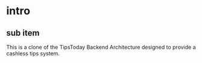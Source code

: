 # intro

## sub item

This is a clone of the TipsToday Backend Architecture designed to provide a cashless tips system. 
